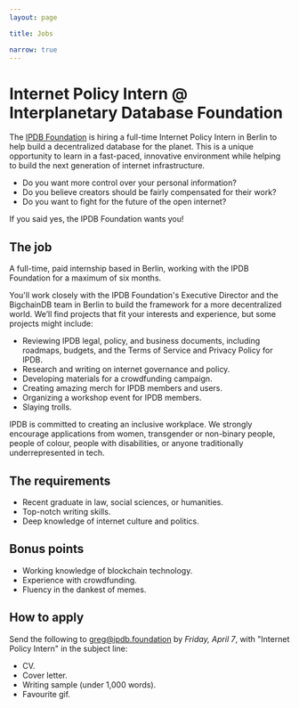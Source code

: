 ```yaml
---
layout: page

title: Jobs

narrow: true
---
```


# Internet Policy Intern @ Interplanetary Database Foundation

The [IPDB Foundation](https://ipdb.foundation) is hiring a full-time Internet Policy Intern in Berlin to help build a decentralized database for the planet. This is a unique opportunity to learn in a fast-paced, innovative environment while helping to build the next generation of internet infrastructure.

- Do you want more control over your personal information?
- Do you believe creators should be fairly compensated for their work?
- Do you want to fight for the future of the open internet?

If you said yes, the IPDB Foundation wants you!

## The job

A full-time, paid internship based in Berlin, working with the IPDB Foundation for a maximum of six months.

You'll work closely with the IPDB Foundation's Executive Director and the BigchainDB team in Berlin to build the framework for a more decentralized world. We’ll find projects that fit your interests and experience, but some projects might include:
- Reviewing IPDB legal, policy, and business documents, including roadmaps, budgets, and the Terms of Service and Privacy Policy for IPDB.
- Research and writing on internet governance and policy.
- Developing materials for a crowdfunding campaign.
- Creating amazing merch for IPDB members and users.
- Organizing a workshop event for IPDB members.
- Slaying trolls.

IPDB is committed to creating an inclusive workplace. We strongly encourage applications from women, transgender or non-binary people, people of colour, people with disabilities, or anyone traditionally underrepresented in tech.

## The requirements

- Recent graduate in law, social sciences, or humanities.
- Top-notch writing skills.
- Deep knowledge of internet culture and politics.

## Bonus points

- Working knowledge of blockchain technology.
- Experience with crowdfunding.
- Fluency in the dankest of memes.

## How to apply

Send the following to greg@ipdb.foundation by *Friday, April 7*, with "Internet Policy Intern" in the subject line:
- CV.
- Cover letter.
- Writing sample (under 1,000 words).
- Favourite gif.

